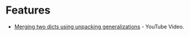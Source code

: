 # Features

* [Merging two dicts using unpacking generalizations](https://youtu.be/Duexw08KaC8) - YouTube Video.
